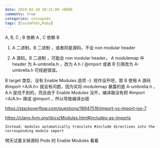 ```yaml
---
date: 2019-02-20 10:21:09 +0800
comments: true
categories: cocoapods 
tags: [CocoaPods,Ruby]
---
```



A, B, C ;  B 依赖 A , C 依赖 B

1. A 二进制，B 二进制 ，或者同是源码，不会 non modular header

2. A 源码，B 二进制 ，可能会 non modular header。 A modulemap 中 header 为 A-umbrella.h ，改为 A.h / @import 或者 B 引用改为 A-umbrella.h 可规避错误。 

B target 类型，没有 Enable Modules 选项 -》视作没开吧，那 B 使用 A 源码 #import <A/A.h> 就会有问题，因为实际 modulemap 暴露的是 A-umbrella.h ，A.h 是找不到的，而且由于  Enable Modules 没开，编译器没有把 #import <A/A.h> 换成 @import ，所以导致编译出错

https://stackoverflow.com/questions/18947516/import-vs-import-ios-7

https://clang.llvm.org/docs/Modules.html#includes-as-imports

```
Instead, modules automatically translate #include directives into the corresponding module import
```


明天试着关掉源码 Pods 的 Enable Modules 看看